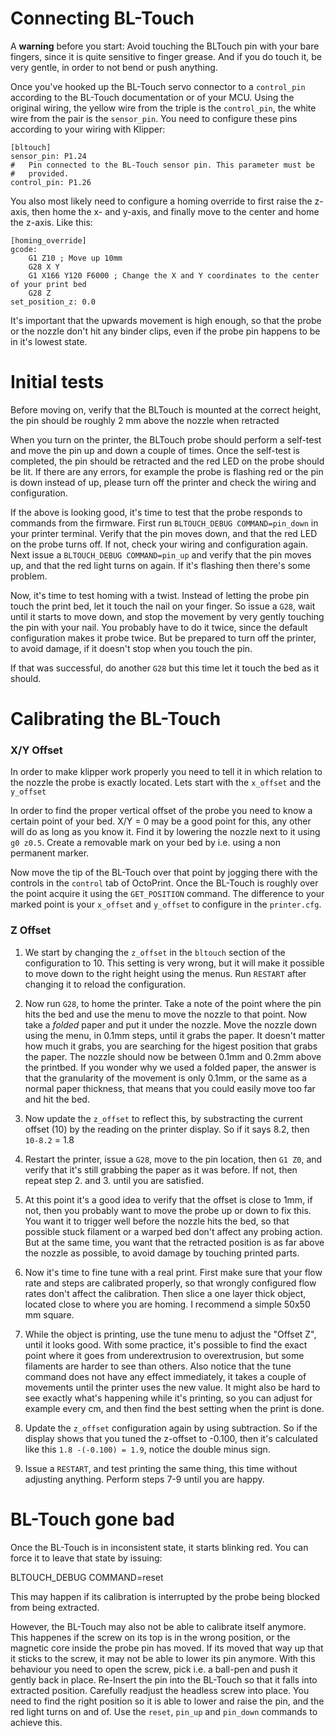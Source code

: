 Connecting BL-Touch
===================

A **warning** before you start: Avoid touching the BLTouch pin with
your bare fingers, since it is quite sensitive to finger grease. And
if you do touch it, be very gentle, in order to not bend or push
anything.

Once you've hooked up the BL-Touch servo connector to a `control_pin`
according to the BL-Touch documentation or of your MCU. Using the
original wiring, the yellow wire from the triple is the `control_pin`,
the white wire from the pair is the `sensor_pin`. You need to
configure these pins according to your wiring with Klipper:

```
[bltouch]
sensor_pin: P1.24
#   Pin connected to the BL-Touch sensor pin. This parameter must be
#   provided.
control_pin: P1.26
```

You also most likely need to configure a homing override to first
raise the z-axis, then home the x- and y-axis, and finally move to the
center and home the z-axis. Like this:

```
[homing_override]
gcode:
    G1 Z10 ; Move up 10mm
    G28 X Y
    G1 X166 Y120 F6000 ; Change the X and Y coordinates to the center of your print bed
    G28 Z
set_position_z: 0.0
```

It's important that the upwards movement is high enough, so that the
probe or the nozzle don't hit any binder clips, even if the probe pin
happens to be in it's lowest state.

Initial tests
=============

Before moving on, verify that the BLTouch is mounted at the correct
height, the pin should be roughly 2 mm above the nozzle when retracted

When you turn on the printer, the BLTouch probe should perform a
self-test and move the pin up and down a couple of times. Once the
self-test is completed, the pin should be retracted and the red LED on
the probe should be lit. If there are any errors, for example the
probe is flashing red or the pin is down instead of up, please turn
off the printer and check the wiring and configuration.

If the above is looking good, it's time to test that the probe
responds to commands from the firmware. First run `BLTOUCH_DEBUG
COMMAND=pin_down` in your printer terminal. Verify that the pin moves
down, and that the red LED on the probe turns off. If not, check your
wiring and configuration again. Next issue a `BLTOUCH_DEBUG
COMMAND=pin_up` and verify that the pin moves up, and that the red
light turns on again. If it's flashing then there's some problem.

Now, it's time to test homing with a twist. Instead of letting the
probe pin touch the print bed, let it touch the nail on your
finger. So issue a `G28`, wait until it starts to move down, and stop
the movement by very gently touching the pin with your nail. You
probably have to do it twice, since the default configuration makes it
probe twice. But be prepared to turn off the printer, to avoid damage,
if it doesn't stop when you touch the pin.

If that was successful, do another `G28` but this time let it touch
the bed as it should.

Calibrating the BL-Touch
========================

### X/Y Offset

In order to make klipper work properly you need to tell it in which
relation to the nozzle the probe is exactly located. Lets start with
the `x_offset` and the `y_offset`

In order to find the proper vertical offset of the probe you need to
know a certain point of your bed. X/Y = 0 may be a good point for
this, any other will do as long as you know it.  Find it by lowering
the nozzle next to it using `g0 z0.5`. Create a removable mark on your
bed by i.e. using a non permanent marker.

Now move the tip of the BL-Touch over that point by jogging there with
the controls in the `control` tab of OctoPrint. Once the BL-Touch is
roughly over the point acquire it using the `GET_POSITION` command.
The difference to your marked point is your `x_offset` and `y_offset`
to configure in the `printer.cfg`.


### Z Offset

1. We start by changing the `z_offset` in the `bltouch` section of the
configuration to 10. This setting is very wrong, but it will make it
possible to move down to the right height using the menus. Run
`RESTART` after changing it to reload the configuration.

2. Now run `G28`, to home the printer. Take a note of the point where
the pin hits the bed and use the menu to move the nozzle to that
point. Now take a *folded* paper and put it under the nozzle.  Move
the nozzle down using the menu, in 0.1mm steps, until it grabs the
paper. It doesn't matter how much it grabs, you are searching for the
higest position that grabs the paper. The nozzle should now be
between 0.1mm and 0.2mm above the printbed. If you wonder why we used
a folded paper, the answer is that the granularity of the movement is
only 0.1mm, or the same as a normal paper thickness, that means that
you could easily move too far and hit the bed.

3. Now update the `z_offset` to reflect this, by substracting the
current offset (10) by the reading on the printer display. So if it
says 8.2, then `10-8.2` = 1.8

4. Restart the printer, issue a `G28`, move to the pin location, then
`G1 Z0`, and verify that it's still grabbing the paper as it was
before. If not, then repeat step 2. and 3. until you are satisfied.

5. At this point it's a good idea to verify that the offset is close
to 1mm, if not, then you probably want to move the probe up or down to
fix this. You want it to trigger well before the nozzle hits the bed,
so that possible stuck filament or a warped bed don't affect any
probing action. But at the same time, you want that the retracted
position is as far above the nozzle as possible, to avoid damage by
touching printed parts.

6. Now it's time to fine tune with a real print. First make sure that
your flow rate and steps are calibrated properly, so that wrongly
configured flow rates don't affect the calibration. Then slice a one
layer thick object, located close to where you are homing. I recommend
a simple 50x50 mm square.

7. While the object is printing, use the tune menu to adjust the
"Offset Z", until it looks good.  With some practice, it's possible to
find the exact point where it goes from underextrusion to
overextrusion, but some filaments are harder to see than others. Also
notice that the tune command does not have any effect immediately, it
takes a couple of movements until the printer uses the new value. It
might also be hard to see exactly what's happening while it's
printing, so you can adjust for example every cm, and then find the
best setting when the print is done.

8. Update the `z_offset` configuration again by using subtraction. So
if the display shows that you tuned the z-offset to -0.100, then it's
calculated like this `1.8 -(-0.100) = 1.9`, notice the double minus
sign.

9. Issue a `RESTART`, and test printing the same thing, this time
without adjusting anything.  Perform steps 7-9 until you are happy.

BL-Touch gone bad
=================

Once the BL-Touch is in inconsistent state, it starts blinking
red. You can force it to leave that state by issuing:

 BLTOUCH_DEBUG COMMAND=reset

This may happen if its calibration is interrupted by the probe being
blocked from being extracted.

However, the BL-Touch may also not be able to calibrate itself
anymore. This happenes if the screw on its top is in the wrong
position, or the magnetic core inside the probe pin has moved.  If its
moved that way up that it sticks to the screw, it may not be able to
lower its pin anymore.  With this behaviour you need to open the
screw, pick i.e. a ball-pen and push it gently back in place.
Re-Insert the pin into the BL-Touch so that it falls into extracted
position. Carefully readjust the headless screw into place. You need
to find the right position so it is able to lower and raise the pin,
and the red light turns on and of. Use the `reset`, `pin_up` and
`pin_down` commands to achieve this.
